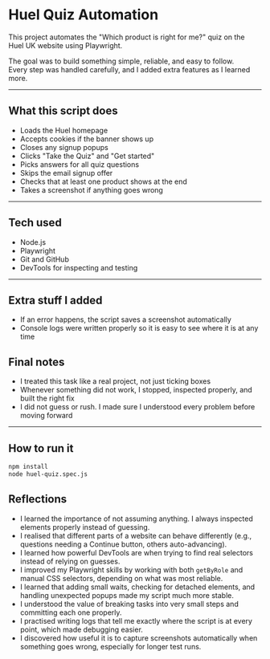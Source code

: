 # Huel Quiz Automation

This project automates the "Which product is right for me?" quiz on the Huel UK website using Playwright.

The goal was to build something simple, reliable, and easy to follow.  
Every step was handled carefully, and I added extra features as I learned more.

---

## What this script does

- Loads the Huel homepage
- Accepts cookies if the banner shows up
- Closes any signup popups
- Clicks "Take the Quiz" and "Get started"
- Picks answers for all quiz questions
- Skips the email signup offer
- Checks that at least one product shows at the end
- Takes a screenshot if anything goes wrong

---

## Tech used

- Node.js
- Playwright
- Git and GitHub
- DevTools for inspecting and testing

---

## Extra stuff I added

- If an error happens, the script saves a screenshot automatically
- Console logs were written properly so it is easy to see where it is at any time

## Final notes

- I treated this task like a real project, not just ticking boxes
- Whenever something did not work, I stopped, inspected properly, and built the right fix
- I did not guess or rush. I made sure I understood every problem before moving forward


---

## How to run it

```bash
npm install
node huel-quiz.spec.js
```


## Reflections

- I learned the importance of not assuming anything. I always inspected elements properly instead of guessing.
- I realised that different parts of a website can behave differently (e.g., questions needing a Continue button, others auto-advancing).
- I learned how powerful DevTools are when trying to find real selectors instead of relying on guesses.
- I improved my Playwright skills by working with both `getByRole` and manual CSS selectors, depending on what was most reliable.
- I learned that adding small waits, checking for detached elements, and handling unexpected popups made my script much more stable.
- I understood the value of breaking tasks into very small steps and committing each one properly.
- I practised writing logs that tell me exactly where the script is at every point, which made debugging easier.
- I discovered how useful it is to capture screenshots automatically when something goes wrong, especially for longer test runs.
